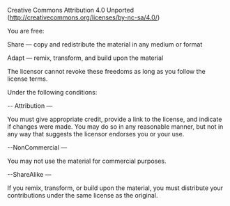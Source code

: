 Creative Commons Attribution 4.0 Unported 
(http://creativecommons.org/licenses/by-nc-sa/4.0/)

You are free:

Share — copy and redistribute the material in any medium or format

Adapt — remix, transform, and build upon the material

The licensor cannot revoke these freedoms as long as you follow the license terms.

Under the following conditions:

-- Attribution —

You must give appropriate credit, provide a link to the license, and indicate if changes were made. You may do so in any reasonable manner, but not in any way that suggests the licensor endorses you or your use.

--NonCommercial —

You may not use the material for commercial purposes.

--ShareAlike —

If you remix, transform, or build upon the material, you must distribute your contributions under the same license as the original.
